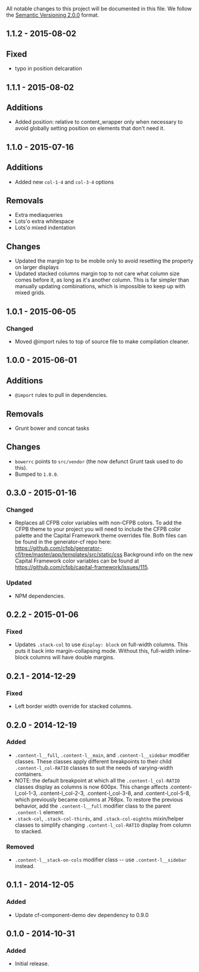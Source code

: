 All notable changes to this project will be documented in this file.
We follow the [Semantic Versioning 2.0.0](http://semver.org/) format.

## 1.1.2 - 2015-08-02

## Fixed

- typo in position delcaration


## 1.1.1 - 2015-08-02

## Additions

- Added position: relative to content_wrapper only when necessary to avoid globally setting position on elements that don't need it.

## 1.1.0 - 2015-07-16

## Additions

- Added new `col-1-4` and `col-3-4` options

## Removals

- Extra mediaqueries
- Lots'o extra whitespace
- Lots'o mixed indentation

## Changes

- Updated the margin top to be mobile only to avoid resetting the property on larger displays
- Updated stacked columns margin top to not care what column size comes before it, as long as it's another column. This is far simpler than manually updating combinations, which is impossible to keep up with mixed grids.


## 1.0.1 - 2015-06-05

### Changed

- Moved @import rules to top of source file to make compilation cleaner.


## 1.0.0 - 2015-06-01

## Additions

- `@import` rules to pull in dependencies.

## Removals

- Grunt bower and concat tasks

## Changes

- `bowerrc` points to `src/vendor` (the now defunct Grunt task used to do this).
- Bumped to `1.0.0`.


## 0.3.0 - 2015-01-16

### Changed
- Replaces all CFPB color variables with non-CFPB colors. To add the CFPB theme
  to your project you will need to include the CFPB color palette and the
  Capital Framework theme overrides file. Both files can be found in the
  generator-cf repo here:
  <https://github.com/cfpb/generator-cf/tree/master/app/templates/src/static/css>
  Background info on the new Capital Framework color variables can be found at
  <https://github.com/cfpb/capital-framework/issues/115>.

### Updated
- NPM dependencies.


## 0.2.2 - 2015-01-06

### Fixed
- Updates `.stack-col` to use `display: block` on full-width columns. This puts it back into margin-collapsing
  mode. Without this, full-width inline-block columns will have double margins.


## 0.2.1 - 2014-12-29

### Fixed
- Left border width override for stacked columns.


## 0.2.0 - 2014-12-19

### Added
- `.content-l__full`, `.content-l__main`, and `.content-l__sidebar` modifier classes. These classes apply different breakpoints to their child `.content-l_col-RATIO` classes to suit the needs of varying-width containers.
- NOTE: the default breakpoint at which all the `.content-l_col-RATIO` classes display as columns is now 600px. This change affects .content-l_col-1-3, .content-l_col-2-3, .content-l_col-3-8, and .content-l_col-5-8, which previously became columns at 768px. To restore the previous behavior, add the `.content-l__full` modifier class to the parent `.content-l` element.
- `.stack-col`, `.stack-col-thirds`, and `.stack-col-eighths` mixin/helper classes to simplify changing `.content-l_col-RATIO` display from column to stacked.

### Removed
- `.content-l__stack-on-cols` modifier class -- use `.content-l__sidebar` instead.


## 0.1.1 - 2014-12-05

### Added
- Update cf-component-demo dev dependency to 0.9.0


## 0.1.0 - 2014-10-31

### Added
- Initial release.
